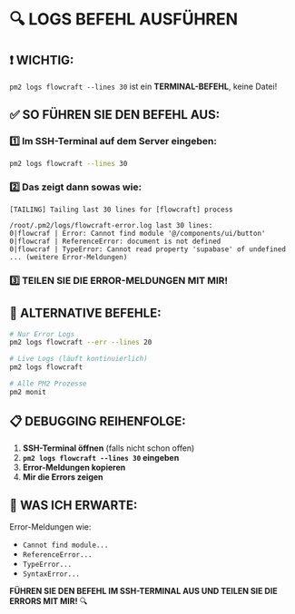 # 🔍 LOGS BEFEHL AUSFÜHREN

## ❗ WICHTIG:
`pm2 logs flowcraft --lines 30` ist ein **TERMINAL-BEFEHL**, keine Datei!

## ✅ SO FÜHREN SIE DEN BEFEHL AUS:

### **1️⃣ Im SSH-Terminal auf dem Server eingeben:**
```bash
pm2 logs flowcraft --lines 30
```

### **2️⃣ Das zeigt dann sowas wie:**
```
[TAILING] Tailing last 30 lines for [flowcraft] process

/root/.pm2/logs/flowcraft-error.log last 30 lines:
0|flowcraf | Error: Cannot find module '@/components/ui/button'
0|flowcraf | ReferenceError: document is not defined
0|flowcraf | TypeError: Cannot read property 'supabase' of undefined
... (weitere Error-Meldungen)
```

### **3️⃣ TEILEN SIE DIE ERROR-MELDUNGEN MIT MIR!**

## 🔧 ALTERNATIVE BEFEHLE:

```bash
# Nur Error Logs
pm2 logs flowcraft --err --lines 20

# Live Logs (läuft kontinuierlich)
pm2 logs flowcraft

# Alle PM2 Prozesse
pm2 monit
```

## 📋 DEBUGGING REIHENFOLGE:
1. **SSH-Terminal öffnen** (falls nicht schon offen)
2. **`pm2 logs flowcraft --lines 30` eingeben**
3. **Error-Meldungen kopieren**
4. **Mir die Errors zeigen**

## 🎯 WAS ICH ERWARTE:
Error-Meldungen wie:
- `Cannot find module...`
- `ReferenceError...`  
- `TypeError...`
- `SyntaxError...`

**FÜHREN SIE DEN BEFEHL IM SSH-TERMINAL AUS UND TEILEN SIE DIE ERRORS MIT MIR!** 🔍

